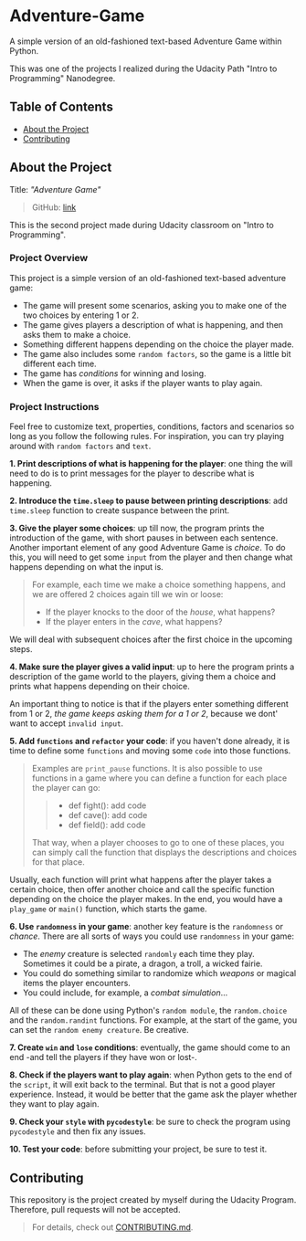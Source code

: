 # Adventure-Game

A simple version of an old-fashioned text-based Adventure Game within Python.

This was one of the projects I realized during the Udacity Path "Intro to Programming" Nanodegree.

## Table of Contents

- [About the Project](#About-the-Project)
- [Contributing](#Contributing)

## About the Project

Title: _"Adventure Game"_

> GitHub: [link](https://github.com/albchia/Adventure-Game.git)

This is the second project made during Udacity classroom on "Intro to Programming".

### Project Overview

This project is a simple version of an old-fashioned text-based adventure game:

- The game will present some scenarios, asking you to make one of the two choices by entering 1 or 2.
- The game gives players a description of what is happening, and then asks them to make a choice.
- Something different happens depending on the choice the player made.
- The game also includes some `random factors`, so the game is a little bit different each time.
- The game has _conditions_ for winning and losing.
- When the game is over, it asks if the player wants to play again.

### Project Instructions

Feel free to customize text, properties, conditions, factors and scenarios so long as you follow the following rules.
For inspiration, you can try playing around with `random factors` and `text`.

**1. Print descriptions of what is happening for the player**: one thing the will need to do is to print messages for the player to describe what is happening.

**2. Introduce the `time.sleep` to pause between printing descriptions**: add `time.sleep` function to create suspance between the print.

**3. Give the player some choices**: up till now, the program prints the introduction of the game, with short pauses in between each sentence. Another important element of any good Adventure Game is _choice_. To do this, you will need to get some `input` from the player and then change what happens depending on what the input is.

> For example, each time we make a choice something happens, and we are offered 2 choices again till we win or loose:
>
> - If the player knocks to the door of the _house_, what happens?
> - If the player enters in the _cave_, what happens?

We will deal with subsequent choices after the first choice in the upcoming steps.

**4. Make sure the player gives a valid input**: up to here the program prints a description of the game world to the players, giving them a choice and prints what happens depending on their choice.

An important thing to notice is that if the players enter something different from 1 or 2, _the game keeps asking them for a 1 or 2_, because we dont' want to accept `invalid input`.

**5. Add `functions` and `refactor` your code**: if you haven't done already, it is time to define some `functions` and moving some `code` into those functions.
> Examples are `print_pause` functions.
> It is also possible to use functions in a game where you can define a function for each place the player can go:
>>
>> - def fight():
>> add code
>> - def cave():
>> add code
>> - def field():
>> add code
>
> That way, when a player chooses to go to one of these places, you can simply call the function that displays the descriptions and choices for that place.
>
Usually, each function will print what happens after the player takes a certain choice, then offer another choice and call the specific function depending on the choice the player makes. In the end, you would have a `play_game` or `main()` function, which starts the game.

**6. Use `randomness` in your game**: another key feature is the `randomness` or _chance_. There are all sorts of ways you could use `randomness` in your game:

- The _enemy_ creature is selected `randomly` each time they play. Sometimes it could be a pirate, a dragon, a troll, a wicked fairie.
- You could do something similar to randomize which _weapons_ or magical items the player encounters.
- You could include, for example, a _combat simulation_...

All of these can be done using Python's `random module`, the `random.choice` and the `random.randint` functions. For example, at the start of the game, you can set the `random enemy creature`. Be creative.

**7. Create `win` and `lose` conditions**: eventually, the game should come to an end -and tell the players if they have won or lost-.

**8. Check if the players want to play again**: when Python gets to the end of the `script`, it will exit back to the terminal. But that is not a good player experience. Instead, it would be better that the game ask the player whether they want to play again.

**9. Check your `style` with `pycodestyle`**: be sure to check the program using `pycodestyle` and then fix any issues.

**10. Test your code**: before submitting your project, be sure to test it.

## Contributing

This repository is the project created by myself during the Udacity Program.
Therefore, pull requests will not be accepted.

> For details, check out [CONTRIBUTING.md](CONTRIBUTING.md).
